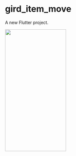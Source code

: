 # gird_item_move

A new Flutter project.

<img src="https://user-images.githubusercontent.com/26844387/175290514-02aa4cf6-e486-4110-bb44-d93cdf4866df.png" width="200" height="400" /> 
